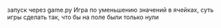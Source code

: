 запуск через game.py Игра по уменьшению значений в ячейках, суть игры сделать так, что бы на поле были только нули

